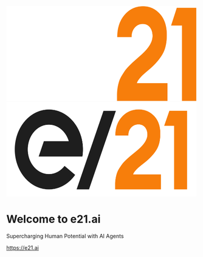 <img src='./images/e21-logo-300dpi-REVERSE.png#gh-dark-mode-only' width="500" height="250" alt='e/21'/>
<img src='./images/e21-logo-300dpi.png#gh-light-mode-only' width="500" height="250" alt='e/21'/>


# Welcome to e21.ai

Supercharging Human Potential with AI Agents

https://e21.ai
